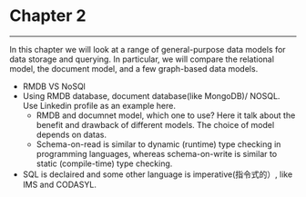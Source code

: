 # Chapter 2
---
In this chapter we will look at a range of general-purpose data models for data storage and querying. In particular, we will compare the relational model, the document model, and a few graph-based data models.

* RMDB VS NoSQl
* Using RMDB database, document database(like MongoDB)/ NOSQL. Use Linkedin profile as an example here.
  * RMDB and documnet model, which one to use? Here it talk about the benefit and drawback of different models. The choice of model depends on datas.
  * Schema-on-read is similar to dynamic (runtime) type checking in programming languages, whereas schema-on-write is similar to static (compile-time) type checking.
* SQL is declaired and some other language is imperative(指令式的）, like IMS and CODASYL. 
